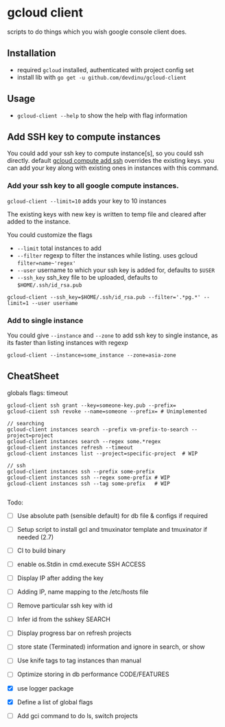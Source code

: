 # gcloud client

 scripts to do things which you wish google console client does.

## Installation
- required `gcloud` installed, authenticated with project config set
- install lib with `go get -u github.com/devdinu/gcloud-client`

## Usage
- `gcloud-client --help` to show the help with flag information

## Add SSH key to compute instances

You could add your ssh key to compute instance[s], so you could ssh directly. default [gcloud compute add ssh](https://cloud.google.com/compute/docs/instances/adding-removing-ssh-keys) overrides the existing keys.
you can add your key along with existing ones in instances with this command.

### Add your ssh key to all google compute instances.
`gcloud-client --limit=10` adds your key to 10 instances

The existing keys with new key is written to temp file and cleared after added to the instance.

You could customize the flags
- `--limit` total instances to add
- `--filter` regexp to filter the instances while listing. uses gcloud `filter=name~'regex'`
- `--user` username to which your ssh key is added for, defaults to `$USER`
- `--ssh_key` ssh_key file to be uploaded, defaults to `$HOME/.ssh/id_rsa.pub`


```
gcloud-client --ssh_key=$HOME/.ssh/id_rsa.pub --filter='.*pg.*' --limit=1 --user username
```

### Add to single instance
You could give `--instance` and `--zone` to add ssh key to single instance, as its faster than listing instances with regexp

```
gcloud-client --instance=some_instance --zone=asia-zone

```


## CheatSheet
globals flags:
timeout

```
gcloud-client ssh grant --key=someone-key.pub --prefix=
gcloud-ciient ssh revoke --name=someone --prefix= # Unimplemented

// searching
gcloud-client instances search --prefix vm-prefix-to-search --project=project
gcloud-client instances search --regex some.*regex
gcloud-client instances refresh --timeout
gcloud-client instances list --project=specific-project  # WIP

// ssh
gcloud-client instances ssh --prefix some-prefix
gcloud-client instances ssh --regex some-prefix # WIP
gcloud-client instances ssh --tag some-prefix   # WIP
 
```


Todo:
* [ ] Use absolute path (sensible default) for db file & configs if required
* [ ] Setup script to install gcl and tmuxinator template and tmuxinator if needed (2.7)
* [ ] CI to build binary
* [ ] enable os.Stdin in cmd.execute
SSH ACCESS
* [ ] Display IP after adding the key
* [ ] Adding IP, name mapping to the /etc/hosts file
* [ ] Remove particular ssh key with id
* [ ] Infer id from the sshkey
SEARCH
* [ ] Display progress bar on refresh projects
* [ ] store state (Terminated) information and ignore in search, or show
* [ ] Use knife tags to tag instances than manual
* [ ] Optimize storing in db performance
CODE/FEATURES
* [X] use logger package
* [X] Define a list of global flags
* [ ] Add gci command to do ls, switch projects

